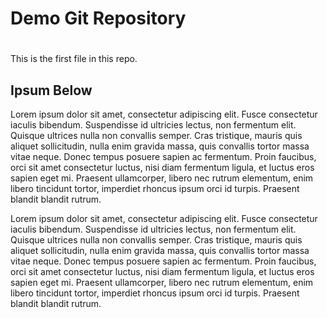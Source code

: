 # Demo Git Repository
# 
This is the first file in this repo.

## Ipsum Below

Lorem ipsum dolor sit amet, consectetur adipiscing elit. Fusce
consectetur iaculis bibendum. Suspendisse id ultricies lectus, non
fermentum elit. Quisque ultrices nulla non convallis semper. Cras
tristique, mauris quis aliquet sollicitudin, nulla enim gravida massa,
quis convallis tortor massa vitae neque. Donec tempus posuere sapien ac
fermentum. Proin faucibus, orci sit amet consectetur luctus, nisi diam
fermentum ligula, et luctus eros sapien eget mi. Praesent ullamcorper,
libero nec rutrum elementum, enim libero tincidunt tortor, imperdiet
rhoncus ipsum orci id turpis. Praesent blandit blandit rutrum.

Lorem ipsum dolor sit amet, consectetur adipiscing elit. Fusce
consectetur iaculis bibendum. Suspendisse id ultricies lectus, non
fermentum elit. Quisque ultrices nulla non convallis semper. Cras
tristique, mauris quis aliquet sollicitudin, nulla enim gravida massa,
quis convallis tortor massa vitae neque. Donec tempus posuere sapien ac
fermentum. Proin faucibus, orci sit amet consectetur luctus, nisi diam
fermentum ligula, et luctus eros sapien eget mi. Praesent ullamcorper,
libero nec rutrum elementum, enim libero tincidunt tortor, imperdiet
rhoncus ipsum orci id turpis. Praesent blandit blandit rutrum.